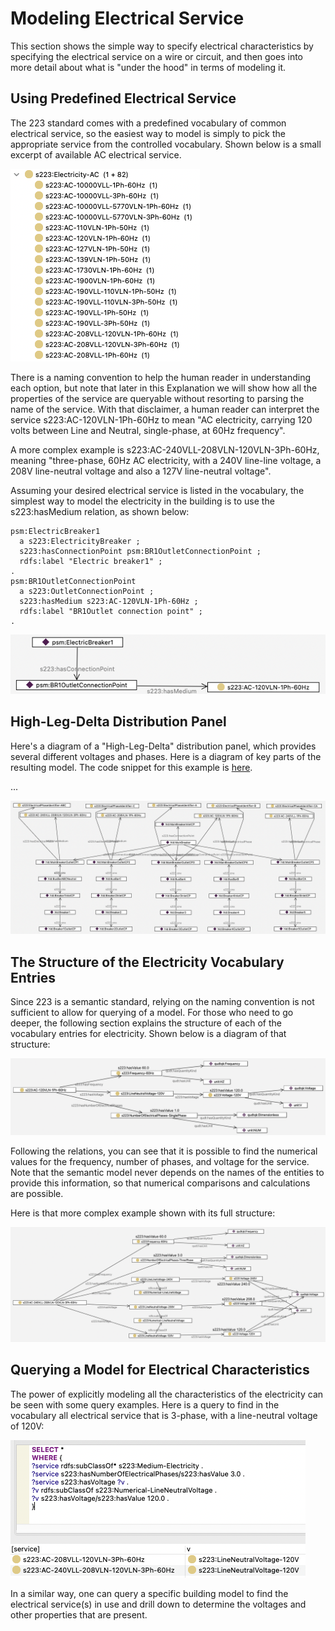 # Modeling Electrical Service

This section shows the simple way to specify electrical characteristics by specifying the electrical service on a wire or circuit, and then goes into more detail about what is "under the hood" in terms of modeling it.

## Using Predefined Electrical Service
The 223 standard comes with a predefined vocabulary of common electrical service, so the easiest way to model is simply to pick the appropriate service from the controlled vocabulary. 
Shown below is a small excerpt of available AC electrical service.

![ACServiceExcerpt](images/explanation-AC-service-excerpt.png)

There is a naming convention to help the human reader in understanding each option, but note that later in this Explanation we will show how all the 
properties of the service are queryable without resorting to parsing the name of the service. With that disclaimer, 
a human reader can interpret the service s223:AC-120VLN-1Ph-60Hz to mean "AC electricity, carrying 120 volts between Line and Neutral, single-phase, at 60Hz frequency".

A more complex example is s223:AC-240VLL-208VLN-120VLN-3Ph-60Hz, meaning "three-phase, 60Hz AC electricity, with a 240V line-line voltage, a 208V line-neutral voltage and also a 127V line-neutral voltage".

Assuming your desired electrical service is listed in the vocabulary, the simplest way to model the electricity in the building is to use the s223:hasMedium relation, as shown below:

```
psm:ElectricBreaker1
  a s223:ElectricityBreaker ;
  s223:hasConnectionPoint psm:BR1OutletConnectionPoint ;
  rdfs:label "Electric breaker1" ;
.
psm:BR1OutletConnectionPoint
  a s223:OutletConnectionPoint ;
  s223:hasMedium s223:AC-120VLN-1Ph-60Hz ;
  rdfs:label "BR1Outlet connection point" ;
.
```

![ACServiceExample](images/explanation-AC-service-example.png)

## High-Leg-Delta Distribution Panel
Here's a diagram of a "High-Leg-Delta" distribution panel, which provides several different voltages and phases. Here is a diagram of key parts of the resulting model. The code snippet for this example is [here](code-snippets/srr-highlegdelta.ttl).

...

![HighLegDeltaModel](images/explanation-HighLegDelta.png)

## The Structure of the Electricity Vocabulary Entries
Since 223 is a semantic standard, relying on the naming convention is not sufficient to allow for querying of a model. 
For those who need to go deeper, the following section explains the structure of each of the vocabulary entries for electricity. Shown below is a diagram of that structure:

![110Vstructure](images/explanation-110V-60Hz-single-phase-structure.png)

Following the relations, you can see that it is possible to find the numerical values for the frequency, number of phases, and voltage for the service. 
Note that the semantic model never depends on the names of the entities to provide this information, so that numerical comparisons and calculations are possible.

Here is that more complex example shown with its full structure:

![240Vstructure](images/explanation-240V-60Hz-three-phase-structure.png)

## Querying a Model for Electrical Characteristics

The power of explicitly modeling all the characteristics of the electricity can be seen with some query examples. Here is a query to find in the vocabulary all electrical service that is 3-phase, with a line-neutral voltage of 120V:

![3-phase-query](images/explanation-3-phase-query.png)

In a similar way, one can query a specific building model to find the electrical service(s) in use and drill down to determine the voltages and other properties that are present.

